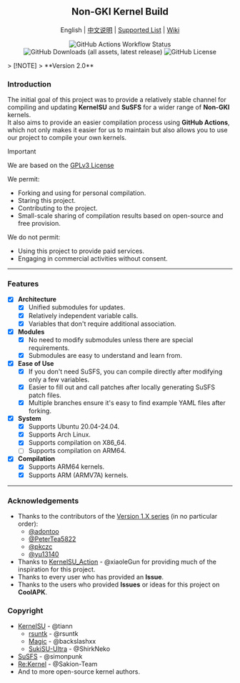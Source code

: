 <h2 align="center">Non-GKI Kernel Build</h2>

<p align="center">
  English | <a href="README_cn.md">中文说明</a> | <a href="Supported_list.md">Supported List</a> | <a href="https://github.com/JackA1ltman/NonGKI_Kernel_Build_2nd/wiki">Wiki</a>
</p>
<p align="center">
  <img alt="GitHub Actions Workflow Status" src="https://img.shields.io/github/actions/workflow/status/JackA1ltman/NonGKI_Kernel_Build_2nd/build-release.yml?branch=mainline&style=for-the-badge"> <img alt="GitHub Downloads (all assets, latest release)" src="https://img.shields.io/github/downloads/JackA1ltman/NonGKI_Kernel_Build_2nd/latest/total?style=for-the-badge">
 <img alt="GitHub License" src="https://img.shields.io/github/license/JackA1ltman/NonGKI_Kernel_Build_2nd?style=for-the-badge">
</p>
> [!NOTE]
> **Version 2.0** 

### Introduction

The initial goal of this project was to provide a relatively stable channel for compiling and updating **KernelSU** and **SuSFS** for a wider range of **Non-GKI** kernels.  
It also aims to provide an easier compilation process using **GitHub Actions**, which not only makes it easier for us to maintain but also allows you to use our project to compile your own kernels.  



> [!IMPORTANT]
>We are based on the [GPLv3 License](LICENSE)  
>
>We permit:
>  - Forking and using for personal compilation.
>  - Staring this project.
>  - Contributing to the project.
>  - Small-scale sharing of compilation results based on open-source and free provision.
>
>We do not permit:
>  - Using this project to provide paid services.
>  - Engaging in commercial activities without consent.

---

### Features

- [x] **Architecture**
  - [x] Unified submodules for updates.
  - [x] Relatively independent variable calls.
  - [x] Variables that don't require additional association.
- [x] **Modules**
  - [x] No need to modify submodules unless there are special requirements.
  - [x] Submodules are easy to understand and learn from.
- [x] **Ease of Use**
  - [x] If you don't need SuSFS, you can compile directly after modifying only a few variables.
  - [x] Easier to fill out and call patches after locally generating SuSFS patch files.
  - [x] Multiple branches ensure it's easy to find example YAML files after forking.
- [x] **System**
  - [x] Supports Ubuntu 20.04-24.04.
  - [x] Supports Arch Linux.
  - [x] Supports compilation on X86_64.
  - [ ] Supports compilation on ARM64.
- [x] **Compilation**
  - [x] Supports ARM64 kernels.
  - [x] Supports ARM (ARMV7A) kernels.

---

### Acknowledgements

- Thanks to the contributors of the [Version 1.X series](https://github.com/JackA1ltman/NonGKI_Kernel_Build) (in no particular order):
  - [@adontoo](https://github.com/adontoo)
  - [@PeterTea5822](https://github.com/PeterTea5822)
  - [@pkczc](https://github.com/pkczc)
  - [@yu13140](https://github.com/yu13140)
- Thanks to [KernelSU_Action](https://github.com/xiaoleGun/KernelSU_Action) - @xiaoleGun for providing much of the inspiration for this project.
- Thanks to every user who has provided an **Issue**.
- Thanks to the users who provided **Issues** or ideas for this project on **CoolAPK**.

### Copyright
- [KernelSU](https://github.com/tiann/KernelSU) - @tiann
  - [rsuntk](https://github.com/rsuntk/KernelSU) - @rsuntk
  - [Magic](https://github.com/backslashxx/KernelSU) - @backslashxx
  - [SukiSU-Ultra](https://github.com/SukiSU-Ultra/SukiSU-Ultra) - @ShirkNeko
- [SuSFS](https://gitlab.com/simonpunk/susfs4ksu) - @simonpunk
- [Re:Kernel](https://github.com/Sakion-Team/Re-Kernel) - @Sakion-Team
- And to more open-source kernel authors.
